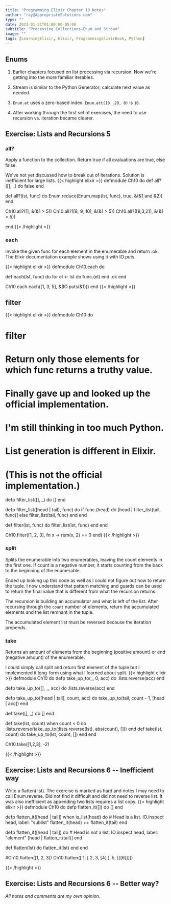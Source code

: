 ```yaml
---
title: "Programming Elixir Chapter 10 Notes"
author: "ray@AppropriateSolutions.com"
type: ""
date: 2023-01-21T01:00:00-05:00
subtitle: "Processing Collections–Enum and Stream"
image: ""
tags: [LearningElixir, Elixir, ProgrammingElixirBook, Python]
---
```


## Enums
1) Earlier chapters focused on list processing via recursion.
Now we're getting into the more familiar iterables.

1) Stream is similar to the Python Generator; calculate next value as needed.

1) `Enum.at` uses a zero-based index.
   `Enum.att(10..20, 0)` is `10`.

1) After working through the first set of exercises, the need to use recursion vs. iteration became clearer.


## Exercise: Lists and Recursions 5

### all?
Apply a function to the collection.
Return true if all evaluations are true, else false.

We've not yet discussed how to break out of iterations.
Solution is inefficient for large lists.
{{< highlight elixir >}}
defmodule Ch10 do
  def all?([], _) do
    false
  end

  def all?(lst, func) do
    Enum.reduce(Enum.map(lst, func), true, &(&1 and &2))
  end

Ch10.all?([], &(&1 > 5))
Ch10.all?([8, 9, 10],  &(&1 > 5))
Ch10.all?([8,3,21],  &(&1 > 5))

end
{{< /highlight >}}

### each
Invoke the given func for each element in the enumerable and return :ok.
The Elixir documentation example shows using it with IO.puts.

{{< highlight elixir >}}
defmodule Ch10.each do

  def each(lst, func) do
    for el <- lst do
      func.(el)
    end
  :ok
  end

Ch10.each.each([1, 3, 5], &(IO.puts(&1)))
end
{{< /highlight >}}

## filter
{{< highlight elixir >}}
defmodule Ch10 do

  # filter
  #  Return only those elements for which func returns a truthy value.
  #  Finally gave up and looked up the official implementation.
  #  I'm still thinking in too much Python.
  #  List generation is different in Elixir.
  #  (This is not the official implementation.)
  defp filter_list([], _) do
    []
  end

  defp filter_list([head | tail], func) do
    if func.(head) do
      [head | filter_list(tail, func)]
    else
      filter_list(tail, func)
    end
  end

  def filter(lst, func) do
    filter_list(lst, func)
  end
end

Ch10.filter([1, 2, 3], fn x -> rem(x, 2) == 0 end)
{{< /highlight >}}


### split
Splits the enumerable into two enumerables, leaving the count elements in the first one.
If count is a negative number, it starts counting from the back to the beginning of the enumerable.

Ended up looking up this code as well as I could not figure out how to return the tuple.
I now understand that pattern matching and guards can be used to return the final value that is different from what the recursion returns.

The recursion is building an accumulator and what is left of the list.
After recursing through the `count` number of elements, return the accumulated elements and the list remnant in the tuple.

The accumulated element list must be reversed because the iteration prepends.

### take
Returns an amount of elements from the beginning (positive amount) or end (negative amount) of the enumerable.

I could simply call split and return first element of the tuple but I implemented it long-form using what I learned about split.
{{< highlight elixir >}}
defmodule Ch10 do
  defp take_up_to(_, 0, acc)  do
    :lists.reverse(acc)
  end

  defp take_up_to([], _, acc) do
    :lists.reverse(acc)
  end

  defp take_up_to([head | tail], count, acc) do
    take_up_to(tail, count - 1, [head | acc])
  end

  def take([], _) do
    []
  end

  def take(lst, count) when count < 0 do
    :lists.reverse(take_up_to(:lists.reverse(lst), abs(count), []))
  end
  def take(lst, count) do
    take_up_to(lst, count, [])
  end
end

Ch10.take([1,2,3], -2)

{{< /highlight >}}

## Exercise: Lists and Recursions 6 -- Inefficient way
Write a flatten(list).
The exercise is marked as hard and notes I may need to call Enum.reverse.
Did not find it difficult and did not need to reverse list.
It was also inefficient as appending two lists requires a list copy.
{{< highlight elixir >}}
defmodule Ch10 do
  defp flatten_it([]) do
    []
  end

  defp flatten_it([head | tail]) when is_list(head) do
    # Head is a list.
    IO.inspect head, label: "sublist"
    flatten_it(head) ++ flatten_it(tail)
  end

  defp flatten_it([head | tail]) do
    # Head is not a list.
    IO.inspect head, label: "element"
    [head | flatten_it(tail)]
  end

  def flatten(lst) do
    flatten_it(lst)
  end
end

#Ch10.flatten([1, 2, 3])
Ch10.flatten([ 1, [ 2, 3, [4] ], 5, [[[6]]]])

{{< /highlight >}}

## Exercise: Lists and Recursions 6 -- Better way?

_All notes and comments are my own opinion._
